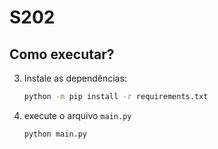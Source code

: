 # S202


## Como executar?
3. Instale as dependências:
    ```sh
    python -m pip install -r requirements.txt
    ```
4. execute o arquivo `main.py`
    ```sh
    python main.py
    ```
